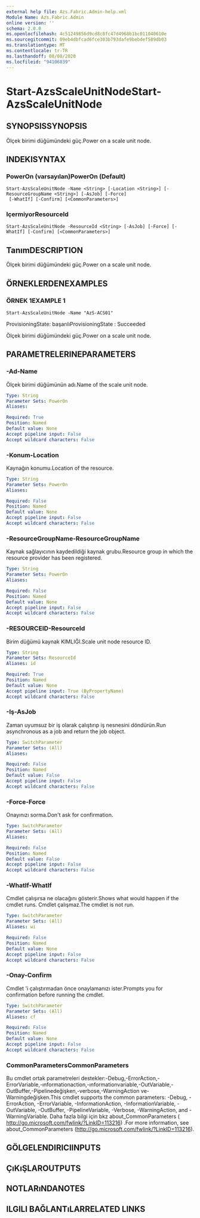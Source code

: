 ```yaml
---
external help file: Azs.Fabric.Admin-help.xml
Module Name: Azs.Fabric.Admin
online version: ''
schema: 2.0.0
ms.openlocfilehash: 4c51249856d9cd8c8fc47d4968b1bc011040610e
ms.sourcegitcommit: 09eb4dbfcad6fce303b793dafe9bebdef589db03
ms.translationtype: MT
ms.contentlocale: tr-TR
ms.lasthandoff: 08/08/2020
ms.locfileid: "94106839"
---
```

# <span data-ttu-id="67ea3-101">Start-AzsScaleUnitNode</span><span class="sxs-lookup"><span data-stu-id="67ea3-101">Start-AzsScaleUnitNode</span></span>

## <span data-ttu-id="67ea3-102">SYNOPSIS</span><span class="sxs-lookup"><span data-stu-id="67ea3-102">SYNOPSIS</span></span>
<span data-ttu-id="67ea3-103">Ölçek birimi düğümündeki güç.</span><span class="sxs-lookup"><span data-stu-id="67ea3-103">Power on a scale unit node.</span></span>

## <span data-ttu-id="67ea3-104">INDEKI</span><span class="sxs-lookup"><span data-stu-id="67ea3-104">SYNTAX</span></span>

### <span data-ttu-id="67ea3-105">PowerOn (varsayılan)</span><span class="sxs-lookup"><span data-stu-id="67ea3-105">PowerOn (Default)</span></span>
```
Start-AzsScaleUnitNode -Name <String> [-Location <String>] [-ResourceGroupName <String>] [-AsJob] [-Force]
 [-WhatIf] [-Confirm] [<CommonParameters>]
```

### <span data-ttu-id="67ea3-106">Içermiyor</span><span class="sxs-lookup"><span data-stu-id="67ea3-106">ResourceId</span></span>
```
Start-AzsScaleUnitNode -ResourceId <String> [-AsJob] [-Force] [-WhatIf] [-Confirm] [<CommonParameters>]
```

## <span data-ttu-id="67ea3-107">Tanım</span><span class="sxs-lookup"><span data-stu-id="67ea3-107">DESCRIPTION</span></span>
<span data-ttu-id="67ea3-108">Ölçek birimi düğümündeki güç.</span><span class="sxs-lookup"><span data-stu-id="67ea3-108">Power on a scale unit node.</span></span>

## <span data-ttu-id="67ea3-109">ÖRNEKLERDEN</span><span class="sxs-lookup"><span data-stu-id="67ea3-109">EXAMPLES</span></span>

### <span data-ttu-id="67ea3-110">ÖRNEK 1</span><span class="sxs-lookup"><span data-stu-id="67ea3-110">EXAMPLE 1</span></span>
```
Start-AzsScaleUnitNode -Name "AzS-ACS01"
```

<span data-ttu-id="67ea3-111">ProvisioningState: başarılı</span><span class="sxs-lookup"><span data-stu-id="67ea3-111">ProvisioningState : Succeeded</span></span>

<span data-ttu-id="67ea3-112">Ölçek birimi düğümündeki güç.</span><span class="sxs-lookup"><span data-stu-id="67ea3-112">Power on a scale unit node.</span></span>

## <span data-ttu-id="67ea3-113">PARAMETRELERINE</span><span class="sxs-lookup"><span data-stu-id="67ea3-113">PARAMETERS</span></span>

### <span data-ttu-id="67ea3-114">-Ad</span><span class="sxs-lookup"><span data-stu-id="67ea3-114">-Name</span></span>
<span data-ttu-id="67ea3-115">Ölçek birimi düğümünün adı.</span><span class="sxs-lookup"><span data-stu-id="67ea3-115">Name of the scale unit node.</span></span>

```yaml
Type: String
Parameter Sets: PowerOn
Aliases:

Required: True
Position: Named
Default value: None
Accept pipeline input: False
Accept wildcard characters: False
```

### <span data-ttu-id="67ea3-116">-Konum</span><span class="sxs-lookup"><span data-stu-id="67ea3-116">-Location</span></span>
<span data-ttu-id="67ea3-117">Kaynağın konumu.</span><span class="sxs-lookup"><span data-stu-id="67ea3-117">Location of the resource.</span></span>

```yaml
Type: String
Parameter Sets: PowerOn
Aliases:

Required: False
Position: Named
Default value: None
Accept pipeline input: False
Accept wildcard characters: False
```

### <span data-ttu-id="67ea3-118">-ResourceGroupName</span><span class="sxs-lookup"><span data-stu-id="67ea3-118">-ResourceGroupName</span></span>
<span data-ttu-id="67ea3-119">Kaynak sağlayıcının kaydedildiği kaynak grubu.</span><span class="sxs-lookup"><span data-stu-id="67ea3-119">Resource group in which the resource provider has been registered.</span></span>

```yaml
Type: String
Parameter Sets: PowerOn
Aliases:

Required: False
Position: Named
Default value: None
Accept pipeline input: False
Accept wildcard characters: False
```

### <span data-ttu-id="67ea3-120">-RESOURCEID</span><span class="sxs-lookup"><span data-stu-id="67ea3-120">-ResourceId</span></span>
<span data-ttu-id="67ea3-121">Birim düğümü kaynak KIMLIĞI.</span><span class="sxs-lookup"><span data-stu-id="67ea3-121">Scale unit node resource ID.</span></span>

```yaml
Type: String
Parameter Sets: ResourceId
Aliases: id

Required: True
Position: Named
Default value: None
Accept pipeline input: True (ByPropertyName)
Accept wildcard characters: False
```

### <span data-ttu-id="67ea3-122">-Iş</span><span class="sxs-lookup"><span data-stu-id="67ea3-122">-AsJob</span></span>
<span data-ttu-id="67ea3-123">Zaman uyumsuz bir iş olarak çalıştırıp iş nesnesini döndürün.</span><span class="sxs-lookup"><span data-stu-id="67ea3-123">Run asynchronous as a job and return the job object.</span></span>

```yaml
Type: SwitchParameter
Parameter Sets: (All)
Aliases:

Required: False
Position: Named
Default value: False
Accept pipeline input: False
Accept wildcard characters: False
```

### <span data-ttu-id="67ea3-124">-Force</span><span class="sxs-lookup"><span data-stu-id="67ea3-124">-Force</span></span>
<span data-ttu-id="67ea3-125">Onayınızı sorma.</span><span class="sxs-lookup"><span data-stu-id="67ea3-125">Don't ask for confirmation.</span></span>

```yaml
Type: SwitchParameter
Parameter Sets: (All)
Aliases:

Required: False
Position: Named
Default value: False
Accept pipeline input: False
Accept wildcard characters: False
```

### <span data-ttu-id="67ea3-126">-WhatIf</span><span class="sxs-lookup"><span data-stu-id="67ea3-126">-WhatIf</span></span>
<span data-ttu-id="67ea3-127">Cmdlet çalışırsa ne olacağını gösterir.</span><span class="sxs-lookup"><span data-stu-id="67ea3-127">Shows what would happen if the cmdlet runs.</span></span>
<span data-ttu-id="67ea3-128">Cmdlet çalışmaz.</span><span class="sxs-lookup"><span data-stu-id="67ea3-128">The cmdlet is not run.</span></span>

```yaml
Type: SwitchParameter
Parameter Sets: (All)
Aliases: wi

Required: False
Position: Named
Default value: None
Accept pipeline input: False
Accept wildcard characters: False
```

### <span data-ttu-id="67ea3-129">-Onay</span><span class="sxs-lookup"><span data-stu-id="67ea3-129">-Confirm</span></span>
<span data-ttu-id="67ea3-130">Cmdlet 'i çalıştırmadan önce onaylamanızı ister.</span><span class="sxs-lookup"><span data-stu-id="67ea3-130">Prompts you for confirmation before running the cmdlet.</span></span>

```yaml
Type: SwitchParameter
Parameter Sets: (All)
Aliases: cf

Required: False
Position: Named
Default value: None
Accept pipeline input: False
Accept wildcard characters: False
```

### <span data-ttu-id="67ea3-131">CommonParameters</span><span class="sxs-lookup"><span data-stu-id="67ea3-131">CommonParameters</span></span>
<span data-ttu-id="67ea3-132">Bu cmdlet ortak parametreleri destekler:-Debug,-ErrorAction,-ErrorVariable,-ınformationaction,-ınformationvariable,-OutVariable,-OutBuffer,-Pipelinedeğişken,-verbose,-WarningAction ve-Warningdeğişken.</span><span class="sxs-lookup"><span data-stu-id="67ea3-132">This cmdlet supports the common parameters: -Debug, -ErrorAction, -ErrorVariable, -InformationAction, -InformationVariable, -OutVariable, -OutBuffer, -PipelineVariable, -Verbose, -WarningAction, and -WarningVariable.</span></span> <span data-ttu-id="67ea3-133">Daha fazla bilgi için bkz about_CommonParameters ( http://go.microsoft.com/fwlink/?LinkID=113216) .</span><span class="sxs-lookup"><span data-stu-id="67ea3-133">For more information, see about_CommonParameters (http://go.microsoft.com/fwlink/?LinkID=113216).</span></span>

## <span data-ttu-id="67ea3-134">GÖLGELENDIRICI</span><span class="sxs-lookup"><span data-stu-id="67ea3-134">INPUTS</span></span>

## <span data-ttu-id="67ea3-135">ÇıKıŞLAR</span><span class="sxs-lookup"><span data-stu-id="67ea3-135">OUTPUTS</span></span>

## <span data-ttu-id="67ea3-136">NOTLARıNDA</span><span class="sxs-lookup"><span data-stu-id="67ea3-136">NOTES</span></span>

## <span data-ttu-id="67ea3-137">ILGILI BAĞLANTıLAR</span><span class="sxs-lookup"><span data-stu-id="67ea3-137">RELATED LINKS</span></span>
